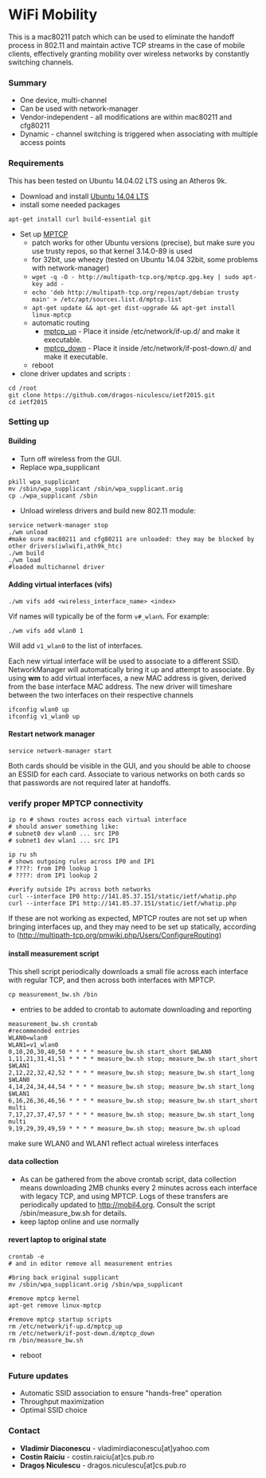 # WiFi Mobility #

This is a mac80211 patch which can be used to eliminate the handoff process in 802.11 and maintain active TCP streams in the case of mobile clients, effectively granting mobility over wireless networks by constantly switching channels.

### Summary ###

* One device, multi-channel
* Can be used with network-manager
* Vendor-independent - all modifications are within mac80211 and cfg80211
* Dynamic - channel switching is triggered when associating with multiple access points

### Requirements ###

This has been tested on Ubuntu 14.04.02 LTS using an Atheros 9k.

* Download and install [Ubuntu 14.04 LTS](http://www.ubuntu.com/download/desktop)
* install some needed packages 
```
apt-get install curl build-essential git
```
* Set up [MPTCP](http://multipath-tcp.org/pmwiki.php/Users/HowToInstallMPTCP?) 
  * patch works for other Ubuntu versions (precise), but make sure you use trusty repos, so that kernel 3.14.0-89 is used
  * for 32bit, use wheezy (tested on Ubuntu 14.04 32bit, some problems with network-manager) 
  * ```wget -q -O - http://multipath-tcp.org/mptcp.gpg.key | sudo apt-key add - ```
  * ```echo 'deb http://multipath-tcp.org/repos/apt/debian trusty main' > /etc/apt/sources.list.d/mptcp.list```
  * ```apt-get update && apt-get dist-upgrade && apt-get install linux-mptcp ```
  * automatic routing 
    * [mptcp_up](https://github.com/multipath-tcp/mptcp-scripts/raw/master/scripts/rt_table/mptcp_up) - Place it inside /etc/network/if-up.d/ and make it executable.
    * [mptcp_down](https://github.com/multipath-tcp/mptcp-scripts/raw/master/scripts/rt_table/mptcp_down) - Place it inside /etc/network/if-post-down.d/ and make it executable.
  * reboot
* clone driver updates and scripts :
```
cd /root
git clone https://github.com/dragos-niculescu/ietf2015.git 
cd ietf2015
```  

### Setting up ###

#### Building ####

* Turn off wireless from the GUI.
* Replace wpa_supplicant 
```
pkill wpa_supplicant
mv /sbin/wpa_supplicant /sbin/wpa_supplicant.orig
cp ./wpa_supplicant /sbin
```
* Unload wireless drivers and build new 802.11 module:
```
service network-manager stop 
./wm unload 
#make sure mac80211 and cfg80211 are unloaded: they may be blocked by other drivers(iwlwifi,ath9k_htc) 
./wm build
./wm load
#loaded multichannel driver 
```
#### Adding virtual interfaces (vifs) ####

```
./wm vifs add <wireless_interface_name> <index>
```

Vif names will typically be of the form `v#_wlan%`. For example:

```
./wm vifs add wlan0 1
```

Will add `v1_wlan0` to the list of interfaces.

Each new virtual interface will be used to associate to a different SSID. NetworkManager will automatically bring it up and attempt to associate.
By using **wm** to add virtual interfaces, a new MAC address is given, derived from the base interface MAC address. The new driver will timeshare between the two interfaces on their respective channels 

```
ifconfig wlan0 up 
ifconfig v1_wlan0 up 
```

 
#### Restart network manager ####

```
service network-manager start
```
Both cards should be visible in the GUI, and you should be able to choose an ESSID for each card. 
Associate to various networks on both cards so that passwords are not required later at handoffs. 


### verify proper MPTCP connectivity 

```
ip ro # shows routes across each virtual interface 
# should answer something like:
# subnet0 dev wlan0 ... src IP0
# subnet1 dev wlan1 ... src IP1

ip ru sh 
# shows outgoing rules across IP0 and IP1
# ????: from IP0 lookup 1
# ????: drom IP1 lookup 2

#verify outside IPs across both networks
curl --interface IP0 http://141.85.37.151/static/ietf/whatip.php
curl --interface IP1 http://141.85.37.151/static/ietf/whatip.php
```
If these are not working as expected, MPTCP routes are not set up when bringing interfaces up, and they may need to be set up statically, according to 
(http://multipath-tcp.org/pmwiki.php/Users/ConfigureRouting) 


#### install measurement script 

This shell script periodically downloads a small file across each interface with regular TCP, and then across both interfaces with MPTCP. 
```
cp measurement_bw.sh /bin
```

* entries to be added to crontab to automate downloading and reporting
```
measurement_bw.sh crontab 
#recommended entries
WLAN0=wlan0
WLAN1=v1_wlan0
0,10,20,30,40,50 * * * * measure_bw.sh start_short $WLAN0   
1,11,21,31,41,51 * * * * measure_bw.sh stop; measure_bw.sh start_short $WLAN1   
2,12,22,32,42,52 * * * * measure_bw.sh stop; measure_bw.sh start_long $WLAN0   
4,14,24,34,44,54 * * * * measure_bw.sh stop; measure_bw.sh start_long $WLAN1   
6,16,26,36,46,56 * * * * measure_bw.sh stop; measure_bw.sh start_short multi
7,17,27,37,47,57 * * * * measure_bw.sh stop; measure_bw.sh start_long multi   
9,19,29,39,49,59 * * * * measure_bw.sh stop; measure_bw.sh upload 
```
make sure WLAN0 and WLAN1 reflect actual wireless interfaces

#### data collection

* As can be gathered from the above crontab script, data collection means downloading 
2MB chunks every 2 minutes across each interface with legacy TCP, and using MPTCP. Logs of these transfers
are periodically updated to http://mobil4.org. Consult the script /sbin/measure_bw.sh for details. 
* keep laptop online and use normally


#### revert laptop to original state 
```
crontab -e 
# and in editor remove all measurement entries

#bring back original supplicant
mv /sbin/wpa_supplicant.orig /sbin/wpa_supplicant 

#remove mptcp kernel 
apt-get remove linux-mptcp 
 
#remove mptcp startup scripts 
rm /etc/network/if-up.d/mptcp_up
rm /etc/network/if-post-down.d/mptcp_down
rm /bin/measure_bw.sh 
```

* reboot

### Future updates ###

* Automatic SSID association to ensure "hands-free" operation
* Throughput maximization
* Optimal SSID choice

### Contact ###

* **Vladimir Diaconescu** - vladimirdiaconescu[at]yahoo.com
* **Costin Raiciu** - costin.raiciu[at]cs.pub.ro
* **Dragoș Niculescu** - dragos.niculescu[at]cs.pub.ro
